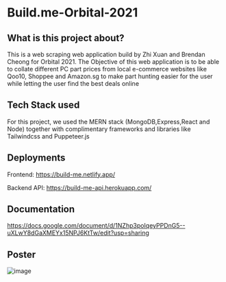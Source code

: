 # Build.me-Orbital-2021


## What is this project about?

This is a web scraping web application build by Zhi Xuan and Brendan Cheong for Orbital 2021. The Objective of this web application is to be able to collate different PC part prices from local e-commerce websites like Qoo10, Shoppee and Amazon.sg to make part hunting easier for the user while letting the user find the best deals online


## Tech Stack used

For this project, we used the MERN stack (MongoDB,Express,React and Node) together with complimentary frameworks and libraries like Tailwindcss and Puppeteer.js


## Deployments
Frontend: https://build-me.netlify.app/

Backend API: https://build-me-api.herokuapp.com/


## Documentation
https://docs.google.com/document/d/1NZhp3poIqeyPPDnG5--uXLwY8dGaXMEYx15NPJ6KtTw/edit?usp=sharing


## Poster
![image](https://drive.google.com/uc?export=view&id=1BTTHpN-t_vES68pqBIAQWZ6GKK-w2vZh)
